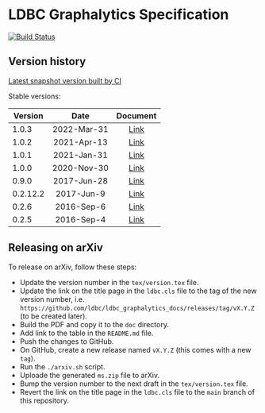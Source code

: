 LDBC Graphalytics Specification
===============================

[![Build Status](https://github.com/ldbc/ldbc_graphalytics_docs/actions/workflows/compile-specification.yml/badge.svg)](https://github.com/ldbc/ldbc_graphalytics_docs/actions)

## Version history

[Latest snapshot version built by CI](https://ldbcouncil.org/ldbc_graphalytics_docs/graphalytics_spec.pdf)

Stable versions:

| Version | Date | Document | 
|-------------|:-------------:|:-------------:|
| 1.0.3 | 2022-Mar-31 | [Link](https://arxiv.org/pdf/2011.15028v4.pdf) |
| 1.0.2 | 2021-Apr-13 | [Link](https://arxiv.org/pdf/2011.15028v3.pdf) |
| 1.0.1 | 2021-Jan-31 | [Link](https://github.com/ldbc/ldbc_graphalytics_docs/raw/main/doc/LDBC-Graphalytics_tech-specs_v1.0.1.pdf) |
| 1.0.0 | 2020-Nov-30 | [Link](https://github.com/ldbc/ldbc_graphalytics_docs/raw/main/doc/LDBC-Graphalytics_tech-specs_v1.0.0.pdf) |
| 0.9.0 | 2017-Jun-28 | [Link](https://github.com/ldbc/ldbc_graphalytics_docs/raw/main/doc/LDBC-Graphalytics_tech-specs_v0.9.0.pdf) |
| 0.2.12.2 | 2017-Jun-9 | [Link](https://github.com/ldbc/ldbc_graphalytics_docs/raw/main/doc/LDBC-Graphalytics_tech-specs_v0.2.12.2.pdf) |
| 0.2.6 | 2016-Sep-6 | [Link](https://github.com/ldbc/ldbc_graphalytics_docs/raw/main/doc/LDBC-Graphalytics_tech-specs_v0.2.6.pdf) |
| 0.2.5 | 2016-Sep-4 | [Link](https://github.com/ldbc/ldbc_graphalytics_docs/raw/main/doc/LDBC-Graphalytics_tech-specs_v0.2.5.pdf) |

## Releasing on arXiv

To release on arXiv, follow these steps:

* Update the version number in the `tex/version.tex` file.
* Update the link on the title page in the `ldbc.cls` file to the tag of the new version number, i.e. `https://github.com/ldbc/ldbc_graphalytics_docs/releases/tag/vX.Y.Z` (to be created later).
* Build the PDF and copy it to the `doc` directory.
* Add link to the table in the `README.md` file.
* Push the changes to GitHub.
* On GitHub, create a new release named `vX.Y.Z` (this comes with a new `tag`).
* Run the `./arxiv.sh` script.
* Uploade the generated `ms.zip` file to arXiv.
* Bump the version number to the next draft in the `tex/version.tex` file.
* Revert the link on the title page in the `ldbc.cls` file to the `main` branch of this repository.
